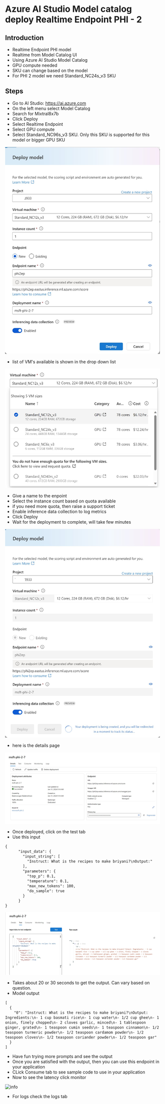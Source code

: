 # Azure AI Studio Model catalog deploy Realtime Endpoint PHI - 2

## Introduction

- Realtime Endpoint PHI model
- Realtime from Model Catalog UI
- Using Azure AI Studio Model Catalog
- GPU compute needed
- SKU can change based on the model
- For PHI 2 model we need Standard_NC24s_v3 SKU
  

## Steps

- Go to AI Studio: https://ai.azure.com
- On the left menu select Model Catalog
- Search for Mixtral8x7b
- Click Deploy
- Select Realtime Endpoint
- Select GPU compute
- Select Standard_NC96s_v3 SKU. Only this SKU is supported for this model or bigger GPU SKU

![info](https://github.com/balakreshnan/Samples2024/blob/main/modelcatalog/images/phi2-1.jpg 'RagChat')

- list of VM's available is shown in the drop down list

![info](https://github.com/balakreshnan/Samples2024/blob/main/modelcatalog/images/phi2-2.jpg 'RagChat')

- Give a name to the enpoint
- Select the instance count based on quota available
- if you need more quota, then raise a support ticket
- Enable inference data collection to log metrics
- Click Deploy
- Wait for the deployment to complete, will take few minutes

![info](https://github.com/balakreshnan/Samples2024/blob/main/modelcatalog/images/phi2-3.jpg 'RagChat')

- here is the details page

![info](https://github.com/balakreshnan/Samples2024/blob/main/modelcatalog/images/phi2-4.jpg 'RagChat')

- Once deployed, click on the test tab
- Use this input

```
{
	  "input_data": {
	    "input_string": [
	      "Instruct: What is the recipes to make briyani?\nOutput:"
	    ],
	    "parameters": {
	      "top_p": 0.1,
	      "temperature": 0.1,
	      "max_new_tokens": 100,
	      "do_sample": true
	    }
	  }
}
```

![info](https://github.com/balakreshnan/Samples2024/blob/main/modelcatalog/images/phi2-5.jpg 'RagChat')

- Takes about 20 or 30 seconds to get the output. Can vary based on question.
- Model output

```
[
  {
    "0": "Instruct: What is the recipes to make briyani?\nOutput: Ingredients:\n- 1 cup basmati rice\n- 1 cup water\n- 1/2 cup ghee\n- 1 onion, finely chopped\n- 2 cloves garlic, minced\n- 1 tablespoon ginger, grated\n- 1 teaspoon cumin seeds\n- 1 teaspoon cinnamon\n- 1/2 teaspoon turmeric powder\n- 1/2 teaspoon cardamom powder\n- 1/2 teaspoon cloves\n- 1/2 teaspoon coriander powder\n- 1/2 teaspoon gar"
  }
]
```

- Have fun trying more prompts and see the output
- Once you are satisfied with the output, then you can use this endpoint in your application
- CLick Consume tab to see sample code to use in your application
- Now to see the latency click monitor

![info](https://github.com/balakreshnan/Samples2024/blob/main/modelcatalog/images/mixtral8x7b-6.jpg 'RagChat')

- For logs check the logs tab